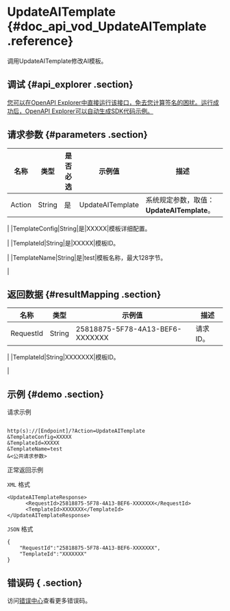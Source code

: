 # UpdateAITemplate {#doc_api_vod_UpdateAITemplate .reference}

调用UpdateAITemplate修改AI模板。

## 调试 {#api_explorer .section}

[您可以在OpenAPI Explorer中直接运行该接口，免去您计算签名的困扰。运行成功后，OpenAPI Explorer可以自动生成SDK代码示例。](https://api.aliyun.com/#product=vod&api=UpdateAITemplate&type=RPC&version=2017-03-21)

## 请求参数 {#parameters .section}

|名称|类型|是否必选|示例值|描述|
|--|--|----|---|--|
|Action|String|是|UpdateAITemplate|系统规定参数，取值：**UpdateAITemplate**。

 |
|TemplateConfig|String|是|XXXXX|模板详细配置。

 |
|TemplateId|String|是|XXXXX|模板ID。

 |
|TemplateName|String|是|test|模板名称，最大128字节。

 |

## 返回数据 {#resultMapping .section}

|名称|类型|示例值|描述|
|--|--|---|--|
|RequestId|String|25818875-5F78-4A13-BEF6-XXXXXXX|请求ID。

 |
|TemplateId|String|XXXXXXX|模板ID。

 |

## 示例 {#demo .section}

请求示例

``` {#request_demo}

http(s)://[Endpoint]/?Action=UpdateAITemplate
&TemplateConfig=XXXXX
&TemplateId=XXXXX
&TemplateName=test
&<公共请求参数>

```

正常返回示例

`XML` 格式

``` {#xml_return_success_demo}
<UpdateAITemplateResponse>
	  <RequestId>25818875-5F78-4A13-BEF6-XXXXXXX</RequestId>
	  <TemplateId>XXXXXXX</TemplateId>
</UpdateAITemplateResponse>
```

`JSON` 格式

``` {#json_return_success_demo}
{
	"RequestId":"25818875-5F78-4A13-BEF6-XXXXXXX",
	"TemplateId":"XXXXXXX"
}
```

## 错误码 { .section}

访问[错误中心](https://error-center.aliyun.com/status/product/vod)查看更多错误码。


